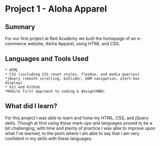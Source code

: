 # Project 1 - Aloha Apparel

## Summary

For our first project at Red Academy we built the homepage of an e-commerce website, Aloha Apparel, using HTML and CSS. 

## Languages and Tools Used
	* HTML
	* CSS (including CSS reset styles, flexbox, and media queries)
	*jQuery (smooth scrolling, bxSlider, DOM navigation, alert-box display)
	* Git and Github 
	*Mobile first approach to coding & design(RWD)
	

## What did I learn?

For this project I was able to learn and hone my HTML, CSS, and jQuery skills. Though at first using these mark-ups and languages proved to be a bit challenging, with time and plenty of practice I was able to improve upon what I've learned, to the point where I am able to say that I am very confident in my skills with these languages. 